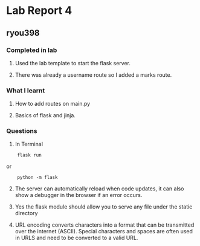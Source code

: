 # Lab Report 4

## ryou398

### Completed in lab

1. Used the lab template to start the flask server.

2. There was already a username route so I added a marks route.

### What I learnt

1. How to add routes on main.py

2. Basics of flask and jinja.

### Questions

1. In Terminal

```Terminal
    flask run
```

or

```Terminal
    python -m flask
```

2. The server can automatically reload when code updates, it can also show a debugger in the browser if an error occurs.

3. Yes the flask module should allow you to serve any file under the static directory

4. URL encoding converts characters into a format that can be transmitted over the internet (ASCII). Special characters and spaces are often used in URLS and need to be converted to a valid URL. 
